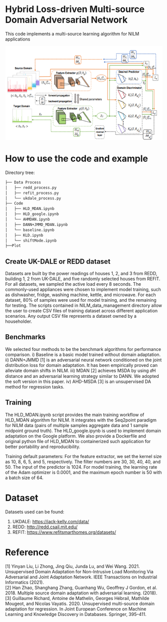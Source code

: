 # Hybrid Loss-driven Multi-source Domain Adversarial Network

This code implements a multi-source learning algorithm for NILM applications

<img src="Plot/framework.PNG"  width="600" height="300">

# How to use the code and example
Directory tree:

``` bash
├── Data Process
│   ├── redd_process.py
│   ├── refit_process.py
│   └── ukdale_process.py
├── Code
│   ├── HLD_MDAN.ipynb
│   ├── HLD_google.ipynb
│   └── AHMDAN.ipynb
│   ├── DANN+JMMD_MDAN.ipynb
│   └── baseline.ipynb
│   ├── KLD.ipynb
│   └── shiftMode.ipynb
├──Plot
```
## **Create UK-DALE or REDD dataset**
Datasets are built by the power readings of houses 1, 2, and 3 from REDD, building 1, 2 from UK-DALE, and five randomly selected houses from REFIT. For all datasets, we sampled the active load every 8 seconds. The commonly-used appliances were chosen to implement model training, such as dishwasher, fridge, washing machine, kettle, and microwave. For each dataset, 80% of samples were used for model training, and the remaining for testing. The scripts contained in NILM_data_management directory allow the user to create CSV files of training dataset across different application scenarios. Any output CSV file represents a dataset owned by a householder.

## **Benchmarks**
We selected four methods to be the benchmark algorithms for performance comparison. i) Baseline is a basic model trained without domain adaptation. ii) DANN+JMMD [1] is an adversarial neural network conditioned on the joint distribution loss for domain adaptation. It has been empirically proved can alleviate domain shifts in NILM. iii) MDAN [2] achieves MSDA by using 𝑑H distance and an adversarial learning strategy similar to DANN. We adopted the soft version in this paper. iv) AHD-MSDA
[3] is an unsupervised DA method for regression tasks.

## **Training**
The HLD_MDAN.ipynb script provides the main training workflow of HLD_MDAN algorithm for NILM. It integrates with the Seq2point paradigm for NILM data (pairs of multiple samples aggregate data and 1 sample midpoint ground truth). The HLD_google.ipynb is used to implement domain adaptation on the Google platform. We also provide a Dockerfile and original python file of HLD_MDAN to containerized such application for better portability and reproducibility.

Training default parameters:
For the feature extractor, we set the kernel size as 10, 8, 6, 5, and 5, respectively. The filter numbers are 30, 30, 40, 40, and 50. The input of the predictor is 1024. For model training, the learning rate of the Adam optimizer is 0.0001, and the maximum epoch number is 50 with a batch size of 64.

# Dataset
Datasets used can be found:
1. UKDALE: https://jack-kelly.com/data/
2. REDD: http://redd.csail.mit.edu/
3. REFIT: https://www.refitsmarthomes.org/datasets/

# Reference
[1] Yinyan Liu, Li Zhong, Jing Qiu, Junda Lu, and Wei Wang. 2021. Unsupervised Domain Adaptation for Non-Intrusive Load Monitoring Via Adversarial and Joint Adaptation Network. IEEE Transactions on Industrial Informatics (2021). <br />
[2] Han Zhao, Shanghang Zhang, Guanhang Wu, Geoffrey J Gordon, et al. 2018. Multiple source domain adaptation with adversarial learning. (2018).<br />
[3] Guillaume Richard, Antoine de Mathelin, Georges Hébrail, Mathilde Mougeot, and Nicolas Vayatis. 2020. Unsupervised multi-source domain adaptation for regression. In Joint European Conference on Machine Learning and Knowledge Discovery in Databases. Springer, 395–411.
